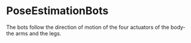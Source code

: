 # PoseEstimationBots
The bots follow the direction of motion of the four actuators of the body- the arms and the legs. 
